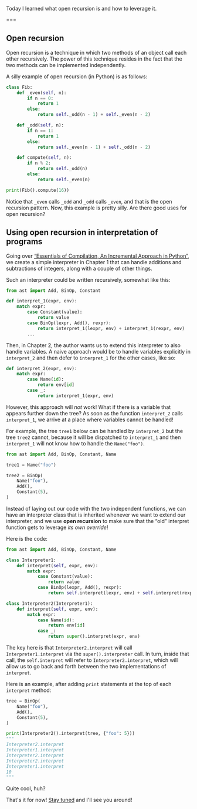 Today I learned what open recursion is and how to leverage it.

===

## Open recursion

Open recursion is a technique in which two methods of an object call each other recursively.
The power of this technique resides in the fact that the two methods can be implemented independently.

A silly example of open recursion (in Python) is as follows:

```py
class Fib:
    def _even(self, n):
        if n == 0:
            return 1
        else:
            return self._odd(n - 1) + self._even(n - 2)

    def _odd(self, n):
        if n == 1:
            return 1
        else:
            return self._even(n - 1) + self._odd(n - 2)

    def compute(self, n):
        if n % 2:
            return self._odd(n)
        else:
            return self._even(n)

print(Fib().compute(16))
```

Notice that `_even` calls `_odd` and `_odd` calls `_even`, and that is the open recursion pattern.
Now, this example is pretty silly.
Are there good uses for open recursion?


## Using open recursion in interpretation of programs

Going over [“Essentials of Compilation, An Incremental Approach in Python”](https://github.com/IUCompilerCourse/Essentials-of-Compilation), we create a simple interpreter in Chapter 1 that can handle additions and subtractions of integers, along with a couple of other things.

Such an interpreter could be written recursively, somewhat like this:

```py
from ast import Add, BinOp, Constant

def interpret_1(expr, env):
    match expr:
        case Constant(value):
            return value
        case BinOp(lexpr, Add(), rexpr):
            return interpret_1(lexpr, env) + interpret_1(rexpr, env)
        ...
```

Then, in Chapter 2, the author wants us to extend this interpreter to also handle variables.
A naive approach would be to handle variables explicitly in `interpret_2` and then defer to `interpret_1` for the other cases, like so:

```py
def interpret_2(expr, env):
    match expr:
        case Name(id):
            return env[id]
        case _:
            return interpret_1(expr, env)
```

However, this approach will _not_ work!
What if there is a variable that appears further down the tree?
As soon as the function `interpret_2` calls `interpret_1`, we arrive at a place where variables cannot be handled!

For example, the tree `tree1` below can be handled by `interpret_2` but the tree `tree2` cannot, because it will be dispatched to `interpret_1` and then `interpret_1` will not know how to handle the `Name("foo")`.


```py
from ast import Add, BinOp, Constant, Name

tree1 = Name("foo")

tree2 = BinOp(
    Name("foo"),
    Add(),
    Constant(5),
)
```

Instead of laying out our code with the two independent functions, we can have an interpreter class that is inherited whenever we want to extend our interpreter, and we use **open recursion** to make sure that the “old” interpret function gets to leverage _its own override_!

Here is the code:

```py
from ast import Add, BinOp, Constant, Name

class Interpreter1:
    def interpret(self, expr, env):
        match expr:
            case Constant(value):
                return value
            case BinOp(lexpr, Add(), rexpr):
                return self.interpret(lexpr, env) + self.interpret(rexpr, env)

class Interpreter2(Interpreter1):
    def interpret(self, expr, env):
        match expr:
            case Name(id):
                return env[id]
            case _:
                return super().interpret(expr, env)
```

The key here is that `Interpreter2.interpret` will call `Interpreter1.interpret` via the `super().interpreter` call.
In turn, inside that call, the `self.interpret` will refer to `Interpreter2.interpret`, which will allow us to go back and forth between the two implementations of `interpret`.

Here is an example, after adding `print` statements at the top of each `interpret` method:

```py
tree = BinOp(
    Name("foo"),
    Add(),
    Constant(5),
)

print(Interpreter2().interpret(tree, {"foo": 5}))
"""
Interpreter2.interpret
Interpreter1.interpret
Interpreter2.interpret
Interpreter2.interpret
Interpreter1.interpret
10
"""
```

Quite cool, huh?


That's it for now! [Stay tuned][subscribe] and I'll see you around!

[subscribe]: /subscribe
